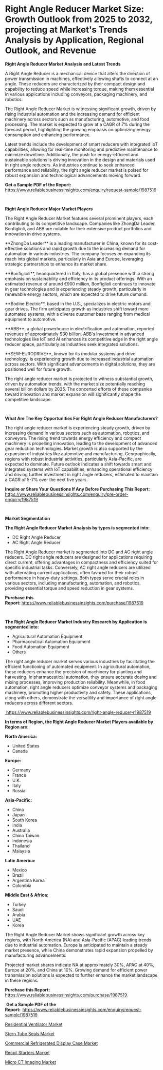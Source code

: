 <p><h1>Right Angle Reducer Market Size: Growth Outlook from 2025 to 2032, projecting at Market's Trends Analysis by Application, Regional Outlook, and Revenue</h1></p><p><strong>Right Angle Reducer Market Analysis and Latest Trends</strong></p>
<p><p>A Right Angle Reducer is a mechanical device that alters the direction of power transmission in machines, effectively allowing shafts to connect at an angle. These reducers are characterized by their compact design and capability to reduce speed while increasing torque, making them essential in various applications including conveyors, packaging machinery, and robotics.</p><p>The Right Angle Reducer Market is witnessing significant growth, driven by rising industrial automation and the increasing demand for efficient machinery across sectors such as manufacturing, automotive, and food processing. The market is expected to grow at a CAGR of 7% during the forecast period, highlighting the growing emphasis on optimizing energy consumption and enhancing performance. </p><p>Latest trends include the development of smart reducers with integrated IoT capabilities, allowing for real-time monitoring and predictive maintenance to minimize downtime. Additionally, the push for energy-efficient and sustainable solutions is driving innovation in the design and materials used in right angle reducers. As industries continue to seek enhanced performance and reliability, the right angle reducer market is poised for robust expansion and technological advancements moving forward.</p></p>
<p><strong>Get a Sample PDF of the Report:&nbsp;</strong> <a href="https://www.reliablebusinessinsights.com/enquiry/request-sample/1987519?utm_campaign=115&utm_medium=2&utm_source=Github&utm_content=ia&utm_term=20022025&utm_id=right-angle-reducer">https://www.reliablebusinessinsights.com/enquiry/request-sample/1987519</a></p>
<p>&nbsp;</p>
<p><strong>Right Angle Reducer Major Market Players</strong></p>
<p><p>The Right Angle Reducer Market features several prominent players, each contributing to its competitive landscape. Companies like ZhongDa Leader, Bonfiglioli, and ABB are notable for their extensive product portfolios and innovation in drive systems.</p><p>**ZhongDa Leader** is a leading manufacturer in China, known for its cost-effective solutions and rapid growth due to the increasing demand for automation in various industries. The company focuses on expanding its reach into global markets, particularly in Asia and Europe, leveraging strategic partnerships to enhance its market share.</p><p>**Bonfiglioli**, headquartered in Italy, has a global presence with a strong emphasis on sustainability and efficiency in its product offerings. With an estimated revenue of around €900 million, Bonfiglioli continues to innovate in gear technologies and is experiencing steady growth, particularly in renewable energy sectors, which are expected to drive future demand.</p><p>**Bodine Electric**, based in the U.S., specializes in electric motors and gear drives. The firm anticipates growth as industries shift toward more automated systems, with a diverse customer base ranging from medical equipment to automotive. </p><p>**ABB**, a global powerhouse in electrification and automation, reported revenues of approximately $30 billion. ABB's investment in advanced technologies like IoT and AI enhances its competitive edge in the right angle reducer space, particularly as industries seek integrated solutions.</p><p>**SEW-EURODRIVE**, known for its modular systems and drive technology, is experiencing growth due to increased industrial automation across sectors. With significant advancements in digital solutions, they are positioned well for future growth.</p><p>The right angle reducer market is projected to witness substantial growth, driven by automation trends, with the market size potentially reaching several billion dollars by 2025. The concerted efforts of these companies toward innovation and market expansion will significantly shape the competitive landscape.</p></p>
<p>&nbsp;</p>
<p><strong>What Are The Key Opportunities For Right Angle Reducer Manufacturers?</strong></p>
<p><p>The right angle reducer market is experiencing steady growth, driven by increasing demand in various sectors such as automation, robotics, and conveyors. The rising trend towards energy efficiency and compact machinery is propelling innovation, leading to the development of advanced gear reduction technologies. Market growth is also supported by the expansion of industries like automotive and manufacturing. Geographically, regions with robust industrial activities, particularly Asia-Pacific, are expected to dominate. Future outlook indicates a shift towards smart and integrated systems with IoT capabilities, enhancing operational efficiency and driving further investment in right angle reducers, estimated to maintain a CAGR of 5-7% over the next five years.</p></p>
<p><strong>Inquire or Share Your Questions If Any Before Purchasing This Report:</strong> <a href="https://www.reliablebusinessinsights.com/enquiry/pre-order-enquiry/1987519?utm_campaign=115&utm_medium=2&utm_source=Github&utm_content=ia&utm_term=20022025&utm_id=right-angle-reducer">https://www.reliablebusinessinsights.com/enquiry/pre-order-enquiry/1987519</a></p>
<p>&nbsp;</p>
<p><strong>Market Segmentation</strong></p>
<p><strong>The Right Angle Reducer Market Analysis by types is segmented into:</strong></p>
<p><ul><li>DC Right Angle Reducer</li><li>AC Right Angle Reducer</li></ul></p>
<p><p>The Right Angle Reducer market is segmented into DC and AC right angle reducers. DC right angle reducers are designed for applications requiring direct current, offering advantages in compactness and efficiency suited for specific industrial tasks. Conversely, AC right angle reducers are utilized with alternating current applications, often favored for their robust performance in heavy-duty settings. Both types serve crucial roles in various sectors, including manufacturing, automation, and robotics, providing essential torque and speed reduction in gear systems.</p></p>
<p><strong>Purchase this Report:&nbsp;</strong><a href="https://www.reliablebusinessinsights.com/purchase/1987519?utm_campaign=115&utm_medium=2&utm_source=Github&utm_content=ia&utm_term=20022025&utm_id=right-angle-reducer">https://www.reliablebusinessinsights.com/purchase/1987519</a></p>
<p>&nbsp;</p>
<p><strong>The Right Angle Reducer Market Industry Research by Application is segmented into:</strong></p>
<p><ul><li>Agricultural Automation Equipment</li><li>Pharmaceutical Automation Equipment</li><li>Food Automation Equipment</li><li>Others</li></ul></p>
<p><p>The right angle reducer market serves various industries by facilitating the efficient functioning of automated equipment. In agricultural automation, these reducers enhance the precision of machinery for planting and harvesting. In pharmaceutical automation, they ensure accurate dosing and mixing processes, improving production reliability. Meanwhile, in food automation, right angle reducers optimize conveyor systems and packaging machinery, promoting higher productivity and safety. These applications, along with others, demonstrate the versatility and importance of right angle reducers across different sectors.</p></p>
<p><a href="https://www.reliablebusinessinsights.com/right-angle-reducer-r1987519?utm_campaign=115&utm_medium=2&utm_source=Github&utm_content=ia&utm_term=20022025&utm_id=right-angle-reducer">&nbsp;https://www.reliablebusinessinsights.com/right-angle-reducer-r1987519</a></p>
<p><strong>In terms of Region, the Right Angle Reducer Market Players available by Region are:</strong></p>
<p>
    <p> <strong> North America: </strong>
        <ul>
            <li>United States</li>
            <li>Canada</li>
        </ul>
        </p> 
    <p> <strong> Europe: </strong>
        <ul>
            <li>Germany</li>
            <li>France</li>
            <li>U.K.</li>
            <li>Italy</li>
            <li>Russia</li>
        </ul>
        </p> 
    <p> <strong> Asia-Pacific: </strong>
        <ul>
            <li>China</li>
            <li>Japan</li>
            <li>South Korea</li>
            <li>India</li>
            <li>Australia</li>
            <li>China Taiwan</li>
            <li>Indonesia</li>
            <li>Thailand</li>
            <li>Malaysia</li>
        </ul>
        </p> 
    <p> <strong> Latin America: </strong>
        <ul>
            <li>Mexico</li>
            <li>Brazil</li>
            <li>Argentina Korea</li>
            <li>Colombia</li>
        </ul>
        </p> 
    <p> <strong> Middle East & Africa: </strong>
        <ul>
            <li>Turkey</li>
            <li>Saudi</li>
            <li>Arabia</li>
            <li>UAE</li>
            <li>Korea</li>
        </ul>
    </p>
    </p>
<p><p>The Right Angle Reducer Market shows significant growth across key regions, with North America (NA) and Asia-Pacific (APAC) leading trends due to industrial automation. Europe is anticipated to maintain a steady market presence, while China demonstrates rapid expansion propelled by manufacturing advancements. </p><p>Projected market shares indicate NA at approximately 30%, APAC at 40%, Europe at 20%, and China at 10%. Growing demand for efficient power transmission solutions is expected to further enhance the market landscape in these regions.</p></p>
<p><strong>Purchase this Report: </strong><a href="https://www.reliablebusinessinsights.com/purchase/1987519?utm_campaign=115&utm_medium=2&utm_source=Github&utm_content=ia&utm_term=20022025&utm_id=right-angle-reducer">https://www.reliablebusinessinsights.com/purchase/1987519</a></p>
<p>&nbsp;<strong>Get a Sample PDF of the Report:&nbsp;&nbsp;</strong><a href="https://www.reliablebusinessinsights.com/enquiry/request-sample/1987519?utm_campaign=115&utm_medium=2&utm_source=Github&utm_content=ia&utm_term=20022025&utm_id=right-angle-reducer">https://www.reliablebusinessinsights.com/enquiry/request-sample/1987519</a></p>
<p><strong></strong></p>
<p><p><a href="https://github.com/shopovdjondo/Market-Research-Report-List-1/blob/main/residential-ventilator-market.md?utm_campaign=115&utm_medium=2&utm_source=Github&utm_content=ia&utm_term=20022025&utm_id=right-angle-reducer">Residential Ventilator Market</a></p><p><a href="https://github.com/supicweg/Market-Research-Report-List-1/blob/main/stern-tube-seals-market.md?utm_campaign=115&utm_medium=2&utm_source=Github&utm_content=ia&utm_term=20022025&utm_id=right-angle-reducer">Stern Tube Seals Market</a></p><p><a href="https://github.com/toqiourir/Market-Research-Report-List-1/blob/main/commercial-refrigerated-display-case-market.md?utm_campaign=115&utm_medium=2&utm_source=Github&utm_content=ia&utm_term=20022025&utm_id=right-angle-reducer">Commercial Refrigerated Display Case Market</a></p><p><a href="https://github.com/saeiddaemo/Market-Research-Report-List-1/blob/main/recoil-starters-market.md?utm_campaign=115&utm_medium=2&utm_source=Github&utm_content=ia&utm_term=20022025&utm_id=right-angle-reducer">Recoil Starters Market</a></p><p><a href="https://github.com/plawragarile/Market-Research-Report-List-1/blob/main/micro-ct-imaging-market.md?utm_campaign=115&utm_medium=2&utm_source=Github&utm_content=ia&utm_term=20022025&utm_id=right-angle-reducer">Micro CT Imaging Market</a></p></p>